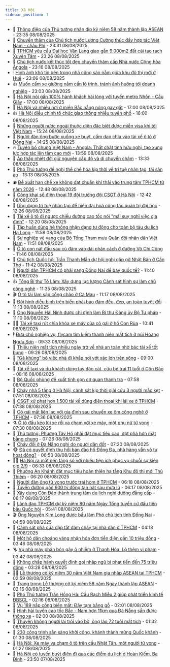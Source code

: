 ```yaml
---
title: Xã Hội
sidebar_position: 1
---
```


<!-- dantri-xa-hoi:START -->
- 🫣 [Thông điệp của Thủ tướng nhân dịp kỷ niệm 58 năm thành lập ASEAN](https://dantri.com.vn/xa-hoi/thong-diep-cua-thu-tuong-nhan-dip-ky-niem-58-nam-thanh-lap-asean-20250809063522644.htm) - 23:35 08/08/2025
- 💼 [Chuyến thăm của Chủ tịch nước Lương Cường thúc đẩy hợp tác Việt Nam - châu Phi](https://dantri.com.vn/xa-hoi/chuyen-tham-cua-chu-tich-nuoc-luong-cuong-thuc-day-hop-tac-viet-nam-chau-phi-20250809062927803.htm) - 23:31 08/08/2025
- 🎊 [TPHCM yêu cầu Đại học Văn Lang giao gần 9.000m2 đất cải tạo rạch Xuyên Tâm](https://dantri.com.vn/xa-hoi/tphcm-yeu-cau-dai-hoc-van-lang-giao-gan-9000m2-dat-cai-tao-rach-xuyen-tam-20250808225645469.htm) - 23:26 08/08/2025
- 🙉 [Chủ tịch nước kết thúc tốt đẹp chuyến thăm cấp Nhà nước Cộng hòa Angola](https://dantri.com.vn/xa-hoi/chu-tich-nuoc-ket-thuc-tot-dep-chuyen-tham-cap-nha-nuoc-cong-hoa-angola-20250809061612618.htm) - 23:16 08/08/2025
- 🕯 [Hình ảnh khó tin bên trong nhà công sản nằm giữa khu đô thị mới ở Huế](https://dantri.com.vn/xa-hoi/hinh-anh-kho-tin-ben-trong-nha-cong-san-nam-giua-khu-do-thi-moi-o-hue-20250808172059937.htm) - 23:06 08/08/2025
- 👍 [Muốn cấm xe giường nằm cần lộ trình, tránh ảnh hưởng tới doanh nghiệp](https://dantri.com.vn/xa-hoi/muon-cam-xe-giuong-nam-can-lo-trinh-tranh-anh-huong-toi-doanh-nghiep-20250808155236140.htm) - 23:03 08/08/2025
- 🤖 [Hà Nội nói gần 100% hành khách hài lòng với tuyến metro Nhổn - Cầu Giấy](https://dantri.com.vn/xa-hoi/ha-noi-noi-gan-100-hanh-khach-hai-long-voi-tuyen-metro-nhon-cau-giay-20250808220705288.htm) - 17:00 08/08/2025
- 🙉 [Hà Nội và nhiều nơi ở miền Bắc nắng nóng gay gắt](https://dantri.com.vn/xa-hoi/ha-noi-va-nhieu-noi-o-mien-bac-nang-nong-gay-gat-20250808212348621.htm) - 17:00 08/08/2025
- 👍 [Hà Nội điều chỉnh tổ chức giao thông nhiều tuyến phố](https://dantri.com.vn/xa-hoi/ha-noi-dieu-chinh-to-chuc-giao-thong-nhieu-tuyen-pho-20250808225031664.htm) - 16:00 08/08/2025
- 🗽 [Những người nước ngoài thuộc diện đặc biệt được miễn visa khi tới Việt Nam](https://dantri.com.vn/xa-hoi/nhung-nguoi-nuoc-ngoai-thuoc-dien-dac-biet-duoc-mien-visa-khi-toi-viet-nam-20250808221533475.htm) - 15:24 08/08/2025
- 🗽 [Người đàn ông bước xuống xe buýt, cầm dao chĩa vào tài xế ô tô ở Đồng Nai](https://dantri.com.vn/xa-hoi/nguoi-dan-ong-buoc-xuong-xe-buyt-cam-dao-chia-vao-tai-xe-o-to-o-dong-nai-20250808204613644.htm) - 14:25 08/08/2025
- 🔥 [Tuyên bố chung Việt Nam - Angola: Thắt chặt tình hữu nghị, tạo xung lực hợp tác lên tầm cao mới](https://dantri.com.vn/xa-hoi/tuyen-bo-chung-viet-nam-angola-that-chat-tinh-huu-nghi-tao-xung-luc-hop-tac-len-tam-cao-moi-20250808205942542.htm) - 13:59 08/08/2025
- 🦒 [Áp thấp nhiệt đới giữ nguyên cấp độ và di chuyển chậm](https://dantri.com.vn/xa-hoi/ap-thap-nhiet-doi-giu-nguyen-cap-do-va-di-chuyen-cham-20250808202225605.htm) - 13:33 08/08/2025
- 🧐 [Phó Thủ tướng đề nghị thể chế hóa kịp thời về trí tuệ nhân tạo, tài sản ảo](https://dantri.com.vn/xa-hoi/pho-thu-tuong-de-nghi-the-che-hoa-kip-thoi-ve-tri-tue-nhan-tao-tai-san-ao-20250808194954988.htm) - 13:13 08/08/2025
- ⛽️ [Đề xuất hạn chế xe không đạt chuẩn khí thải vào trung tâm TPHCM từ năm 2026](https://dantri.com.vn/xa-hoi/de-xuat-han-che-xe-khong-dat-chuan-khi-thai-vao-trung-tam-tphcm-tu-nam-2026-20250808192022682.htm) - 12:48 08/08/2025
- 🚀 [Công khai số điện thoại 19 đội trưởng đội CSGT ở Hà Nội](https://dantri.com.vn/xa-hoi/cong-khai-so-dien-thoai-19-doi-truong-doi-csgt-o-ha-noi-20250808193920825.htm) - 12:42 08/08/2025
- 🦒 [Ứng dụng trí tuệ nhân tạo để hiện đại hoá công tác quản trị đại học](https://dantri.com.vn/xa-hoi/ung-dung-tri-tue-nhan-tao-de-hien-dai-hoa-cong-tac-quan-tri-dai-hoc-20250808190542154.htm) - 12:26 08/08/2025
- 🦅 [Tài xế ô tô đi ngược chiều đường cao tốc nói &quot;mải suy nghĩ việc gia đình&quot;](https://dantri.com.vn/xa-hoi/tai-xe-o-to-di-nguoc-chieu-duong-cao-toc-noi-mai-suy-nghi-viec-gia-dinh-20250808191230992.htm) - 12:20 08/08/2025
- 🚀 [Tập huấn dùng hệ thống nhận dạng tự động cho toàn bộ tàu du lịch Hạ Long](https://dantri.com.vn/xa-hoi/tap-huan-dung-he-thong-nhan-dang-tu-dong-cho-toan-bo-tau-du-lich-ha-long-20250808184610114.htm) - 11:58 08/08/2025
- 🦅 [Sự nghiệp vẻ vang của Bộ Tổng Tham mưu Quân đội nhân dân Việt Nam](https://dantri.com.vn/xa-hoi/su-nghiep-ve-vang-cua-bo-tong-tham-muu-quan-doi-nhan-dan-viet-nam-20250808183647472.htm) - 11:51 08/08/2025
- 🤠 [Ô tô con nát đầu sau cú đâm vào dải phân cách ở đường Võ Chí Công](https://dantri.com.vn/xa-hoi/o-to-con-nat-dau-sau-cu-dam-vao-dai-phan-cach-o-duong-vo-chi-cong-20250808184342609.htm) - 11:46 08/08/2025
- 💄 [Chủ tịch Quốc hội Trần Thanh Mẫn dự hội nghị gặp gỡ Nhật Bản ở Cần Thơ](https://dantri.com.vn/xa-hoi/chu-tich-quoc-hoi-tran-thanh-man-du-hoi-nghi-gap-go-nhat-ban-o-can-tho-20250808182427210.htm) - 11:42 08/08/2025
- 🥷 [Người dân TPHCM có phải sang Đồng Nai để bay quốc tế?](https://dantri.com.vn/xa-hoi/nguoi-dan-tphcm-co-phai-sang-dong-nai-de-bay-quoc-te-20250808163922145.htm) - 11:40 08/08/2025
- 👍 [Tổng Bí thư Tô Lâm: Xây dựng lực lượng Cảnh sát hình sự làm chủ công nghệ](https://dantri.com.vn/xa-hoi/tong-bi-thu-to-lam-xay-dung-luc-luong-canh-sat-hinh-su-lam-chu-cong-nghe-20250808183504154.htm) - 11:35 08/08/2025
- 🎬 [Ô tô tải làm sập cổng chào ở Cà Mau](https://dantri.com.vn/xa-hoi/o-to-tai-lam-sap-cong-chao-o-ca-mau-20250808171356660.htm) - 11:17 08/08/2025
- 🦒 [Đội hình diễu binh trên biển phải bảo đảm đều, đẹp, an toàn tuyệt đối](https://dantri.com.vn/xa-hoi/doi-hinh-dieu-binh-tren-bien-phai-bao-dam-deu-dep-an-toan-tuyet-doi-20250808180201760.htm) - 11:13 08/08/2025
- 🌊 [Ông Nguyễn Hải Ninh được chỉ định làm Bí thư Đảng ủy Bộ Tư pháp](https://dantri.com.vn/xa-hoi/ong-nguyen-hai-ninh-duoc-chi-dinh-lam-bi-thu-dang-uy-bo-tu-phap-20250808180142910.htm) - 11:10 08/08/2025
- 🧑‍💻 [Tài xế taxi rút chìa khóa xe máy của cô gái ở hồ Con Rùa](https://dantri.com.vn/xa-hoi/tai-xe-taxi-rut-chia-khoa-xe-may-cua-co-gai-o-ho-con-rua-20250808172043100.htm) - 10:41 08/08/2025
- 🕴 [Đưa chó nghiệp vụ, flycam tìm kiếm thanh niên mất tích ở núi Hoàng Ngưu Sơn](https://dantri.com.vn/xa-hoi/dua-cho-nghiep-vu-flycam-tim-kiem-thanh-nien-mat-tich-o-nui-hoang-nguu-son-20250808154140274.htm) - 09:33 08/08/2025
- 🤔 [Thiếu niên mất tích nhiều ngày trở về nhà an toàn nhờ bác tài xế tốt bụng](https://dantri.com.vn/xa-hoi/thieu-nien-mat-tich-nhieu-ngay-tro-ve-nha-an-toan-nho-bac-tai-xe-tot-bung-20250808152716489.htm) - 09:26 08/08/2025
- 💄 [“Gã khùng” bỏ việc nhà đi khắp nơi vớt xác lợn trên sông](https://dantri.com.vn/xa-hoi/ga-khung-bo-viec-nha-di-khap-noi-vot-xac-lon-tren-song-20250808115307418.htm) - 09:00 08/08/2025
- 🧠 [Tài xế taxi và du khách dùng tay đào cát, cứu bé trai 11 tuổi ở Côn Đảo](https://dantri.com.vn/xa-hoi/tai-xe-taxi-va-du-khach-dung-tay-dao-cat-cuu-be-trai-11-tuoi-o-con-dao-20250808144710433.htm) - 08:16 08/08/2025
- 🦣 [Bộ Quốc phòng đề xuất tinh gọn cơ quan thanh tra](https://dantri.com.vn/xa-hoi/bo-quoc-phong-de-xuat-tinh-gon-co-quan-thanh-tra-20250808145325803.htm) - 07:58 08/08/2025
- 💫 [Cháy nhà 5 tầng ở Hà Nội, cảnh sát kịp thời giải cứu 3 người mắc kẹt](https://dantri.com.vn/xa-hoi/chay-nha-5-tang-o-ha-noi-canh-sat-kip-thoi-giai-cuu-3-nguoi-mac-ket-20250808144532491.htm) - 07:51 08/08/2025
- 🚀 [CSGT xử phạt hơn 1.500 tài xế dùng điện thoại khi lái xe ở TPHCM](https://dantri.com.vn/xa-hoi/csgt-xu-phat-hon-1500-tai-xe-dung-dien-thoai-khi-lai-xe-o-tphcm-20250808142128940.htm) - 07:38 08/08/2025
- 🤔 [Cô gái mất liên lạc với gia đình sau chuyến xe ôm công nghệ ở TPHCM](https://dantri.com.vn/xa-hoi/co-gai-mat-lien-lac-voi-gia-dinh-sau-chuyen-xe-om-cong-nghe-o-tphcm-20250808135112345.htm) - 07:36 08/08/2025
- ⚗️ [Ô tô đầu kéo lùi xe rồi va chạm với xe máy, một phụ nữ tử vong](https://dantri.com.vn/xa-hoi/o-to-dau-keo-lui-xe-roi-va-cham-voi-xe-may-mot-phu-nu-tu-vong-20250808142002703.htm) - 07:30 08/08/2025
- 🫶 [Thủ tướng: Phường Tây Hồ phải đặt mục tiêu cao, đột phá hơn mặt bằng chung](https://dantri.com.vn/xa-hoi/thu-tuong-phuong-tay-ho-phai-dat-muc-tieu-cao-dot-pha-hon-mat-bang-chung-20250808141231449.htm) - 07:26 08/08/2025
- 🌮 [Cháy đồi ở Đà Nẵng nghi do người dân đốt](https://dantri.com.vn/xa-hoi/chay-doi-o-da-nang-nghi-do-nguoi-dan-dot-20250808140240879.htm) - 07:20 08/08/2025
- 🐵 [Đã có quyết định thu hồi bán đảo hồ Đống Đa, nhà hàng vẫn vô tư hoạt động?](https://dantri.com.vn/xa-hoi/da-co-quyet-dinh-thu-hoi-ban-dao-ho-dong-da-nha-hang-van-vo-tu-hoat-dong-20250808130155296.htm) - 06:50 08/08/2025
- 🧑‍🏫 [Hà Nội ra mắt nền tảng số với nhiều tiện ích phục vụ chuỗi sự kiện dịp 2/9](https://dantri.com.vn/xa-hoi/ha-noi-ra-mat-nen-tang-so-voi-nhieu-tien-ich-phuc-vu-chuoi-su-kien-dip-29-20250808132229657.htm) - 06:33 08/08/2025
- 💫 [Phường An Khánh đặt mục tiêu hoàn thiện hạ tầng Khu đô thị mới Thủ Thiêm](https://dantri.com.vn/xa-hoi/phuong-an-khanh-dat-muc-tieu-hoan-thien-ha-tang-khu-do-thi-moi-thu-thiem-20250808125530034.htm) - 06:20 08/08/2025
- 🦩 [Người đàn ông tử vong trước trại hòm ở TPHCM](https://dantri.com.vn/xa-hoi/nguoi-dan-ong-tu-vong-truoc-trai-hom-o-tphcm-20250808131438643.htm) - 06:18 08/08/2025
- 🦄 [Tuyến đường gần 600 tỷ đồng tan nát sau mưa lũ](https://dantri.com.vn/xa-hoi/tuyen-duong-gan-600-ty-dong-tan-nat-sau-mua-lu-20250808121903923.htm) - 06:17 08/08/2025
- 💂 [Xây dựng Côn Đảo thành trung tâm du lịch nghỉ dưỡng đẳng cấp](https://dantri.com.vn/xa-hoi/xay-dung-con-dao-thanh-trung-tam-du-lich-nghi-duong-dang-cap-20250808125220655.htm) - 06:17 08/08/2025
- 💄 [Lãnh đạo TPHCM dự kỷ niệm 80 năm Ngày Tổng tuyển cử đầu tiên bầu Quốc hội](https://dantri.com.vn/xa-hoi/lanh-dao-tphcm-du-ky-niem-80-nam-ngay-tong-tuyen-cu-dau-tien-bau-quoc-hoi-20250808120025488.htm) - 05:41 08/08/2025
- 🎬 [Ông Nguyễn Kim Long được bầu làm Phó chủ tịch tỉnh Đồng Nai](https://dantri.com.vn/xa-hoi/ong-nguyen-kim-long-duoc-bau-lam-pho-chu-tich-tinh-dong-nai-20250808111853286.htm) - 04:59 08/08/2025
- 👀 [Cảnh sát phá cửa dập tắt đám cháy tại nhà dân ở TPHCM](https://dantri.com.vn/xa-hoi/canh-sat-pha-cua-dap-tat-dam-chay-tai-nha-dan-o-tphcm-20250808105402353.htm) - 04:18 08/08/2025
- 💃 [Một hộ dân choáng váng nhận hóa đơn tiền điện gần 10 triệu đồng](https://dantri.com.vn/xa-hoi/mot-ho-dan-choang-vang-nhan-hoa-don-tien-dien-gan-10-trieu-dong-20250807173913699.htm) - 03:46 08/08/2025
- 🪜 [Vụ nhà máy phân bón gây ô nhiễm ở Thanh Hóa: Lộ thêm vi phạm](https://dantri.com.vn/xa-hoi/vu-nha-may-phan-bon-gay-o-nhiem-o-thanh-hoa-lo-them-vi-pham-20250808101515273.htm) - 03:42 08/08/2025
- 📝 [Không chấp hành quyết định gọi nhập ngũ bị phạt tiền đến 75 triệu đồng](https://dantri.com.vn/xa-hoi/khong-chap-hanh-quyet-dinh-goi-nhap-ngu-bi-phat-tien-den-75-trieu-dong-20250808100706037.htm) - 03:28 08/08/2025
- 🧑‍💻 [Lễ thượng cờ kỷ niệm 30 năm Việt Nam gia nhập ASEAN tại TPHCM](https://dantri.com.vn/xa-hoi/le-thuong-co-ky-niem-30-nam-viet-nam-gia-nhap-asean-tai-tphcm-20250808094422381.htm) - 02:59 08/08/2025
- 👺 [Trang trọng Lễ thượng cờ kỷ niệm 58 năm Ngày thành lập ASEAN](https://dantri.com.vn/xa-hoi/trang-trong-le-thuong-co-ky-niem-58-nam-ngay-thanh-lap-asean-20250808091043545.htm) - 02:16 08/08/2025
- 🌮 [Phó Thủ tướng Trần Hồng Hà: Cầu Rạch Miễu 2 giúp phát triển kinh tế ĐBSCL](https://dantri.com.vn/xa-hoi/pho-thu-tuong-tran-hong-ha-cau-rach-mieu-2-giup-phat-trien-kinh-te-dbscl-20250807165027857.htm) - 02:16 08/08/2025
- 🤭 [Vụ 189 nắp cống biến mất: Đậy tạm bằng gỗ](https://dantri.com.vn/xa-hoi/vu-189-nap-cong-bien-mat-day-tam-bang-go-20250808080817228.htm) - 02:01 08/08/2025
- 💪 [Hình hài tuyến cao tốc Bắc - Nam hơn 11km qua Đà Nẵng sắp được thông xe](https://dantri.com.vn/xa-hoi/hinh-hai-tuyen-cao-toc-bac-nam-hon-11km-qua-da-nang-sap-duoc-thong-xe-20250807163924298.htm) - 02:00 08/08/2025
- 🧰 [Thuyền không người lái trôi vào bờ, ông lão 72 tuổi mất tích](https://dantri.com.vn/xa-hoi/thuyen-khong-nguoi-lai-troi-vao-bo-ong-lao-72-tuoi-mat-tich-20250807232746927.htm) - 01:32 08/08/2025
- 🤡 [230 công trình sẵn sàng khởi công, khánh thành mừng Quốc khánh](https://dantri.com.vn/xa-hoi/230-cong-trinh-san-sang-khoi-cong-khanh-thanh-mung-quoc-khanh-20250808080503524.htm) - 01:30 08/08/2025
- 🦆 [Hà Nội: Xe máy va chạm ô tô trên cầu Nhật Tân, một người tử vong](https://dantri.com.vn/xa-hoi/ha-noi-xe-may-va-cham-o-to-tren-cau-nhat-tan-mot-nguoi-tu-vong-20250808075507593.htm) - 01:27 08/08/2025
- 🦍 [Hà Nội có tuyến buýt điện đi qua các điểm du lịch ở Hoàn Kiếm, Ba Đình](https://dantri.com.vn/xa-hoi/ha-noi-co-tuyen-buyt-dien-di-qua-cac-diem-du-lich-o-hoan-kiem-ba-dinh-20250808064452424.htm) - 23:50 07/08/2025<!-- dantri-xa-hoi:END -->

